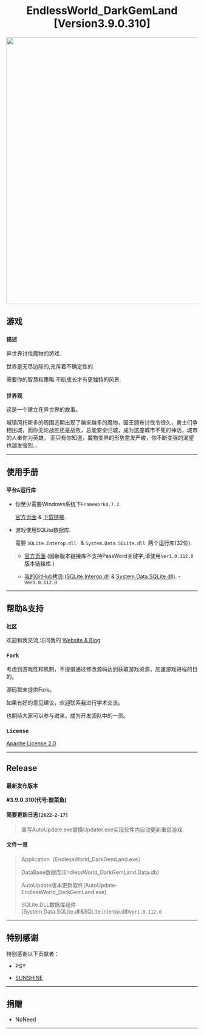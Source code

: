 # <center> EndlessWorld_DarkGemLand [Version3.9.0.310]</center>

<center><img src="https://github.com/UkokuGemini/UkokuGemini.github.io/blob/MainBranches/img/EndlessWorld_DarkGemLand/ReadMeLogo.JPG?raw=true" width="700"></center>

## **游戏**

### `描述`

异世界讨伐魔物的游戏.

世界是无尽边际的,充斥着不确定性的.

需要你的智慧和策略.不断成长才有更独特的风景. 


### `世界观`
这是一个建立在异世界的故事。

城镇冈托斯多的周围近期出现了越来越多的魔物，国王颁布讨伐令很久，勇士们争相出城，而你无论战胜还是战败，总能安全归城，成为这座城市不死的神话，城市的人奉你为英雄。
而只有你知道，魔物变异的形势愈发严峻，你不断变强的渴望也越发强烈...

----------

## **使用手册**

### `平台&运行库`

- 你至少需要Windows系统下`FrameWork4.7.2`.

  [官方页面](https://dotnet.microsoft.com/zh-cn/download/dotnet-framework/net472) &
  [下载链接](https://dotnet.microsoft.com/zh-cn/download/dotnet-framework/thank-you/net472-web-installer).

 - 游戏使用SQLite数据库.

    需要 `SQLite.Interop.dll ` & `System.Data.SQLite.dll `两个运行库(32位).

    - [官方页面](http://system.data.sqlite.org/index.html/doc/trunk/www/downloads.wiki) (因新版本链接库不支持PassWord关键字,请使用`Ver1.0.112.0`版本链接库.)

    - [我的GitHub拷贝](https://github.com/UkokuGemini/EndlessWorld_DarkGemLand-Release/tree/MainBranches/Dll):([SQLite.Interop.dll](https://github.com/UkokuGemini/EndlessWorld_DarkGemLand-Release/blob/MainBranches/Dll/SQLite.Interop.dll)  &
[System.Data.SQLite.dll](https://github.com/UkokuGemini/EndlessWorld_DarkGemLand-Release/blob/MainBranches/Dll/System.Data.SQLite.dll)). - `Ver1.0.112.0`

----------

## **帮助&支持**

### `社区`
欢迎和我交流,访问我的 [Website & Blog](https://ukokugemini.github.io)

### `Fork`
考虑到游戏性和机制，不提倡通过修改源码达到获取游戏资源，加速游戏进程的目的。

源码暂未提供Fork。

如果有好的意见建议，欢迎联系我进行学术交流。

也期待大家可以参与进来，成为开发团队中的一员。

### `License`

[Apache License 2.0](https://github.com/UkokuGemini/EndlessWorld_DarkGemLand-Release/blob/MainBranches/LICENSE)

---

## **Release**

###  `最新发布版本`

**#3.9.0.310(代号:酸菜鱼)**

#### 简要更新日志`[2022-2-17]`

>重写AutoUpdate.exe替换Updater.exe实现软件内自动更新重启游戏.

#### 文件一览

>Application（EndlessWorld_DarkGemLand.exe）
>
>DataBase数据库(EndlessWorld_DarkGemLand.Data.db)
>
>AutoUpdate版本更新软件(AutoUpdate-EndlessWorld_DarkGemLand.exe)
>
>SQLite.DLL数据库组件(System.Data.SQLite.dll&SQLite.Interop.dll)`Ver1.0.112.0`

---
## **特别感谢**

特别感谢以下贡献者：

- PSY

- [SUNSHINE](https://github.com/sunshineyg)

---
## **捐赠**

- NoNeed
---
